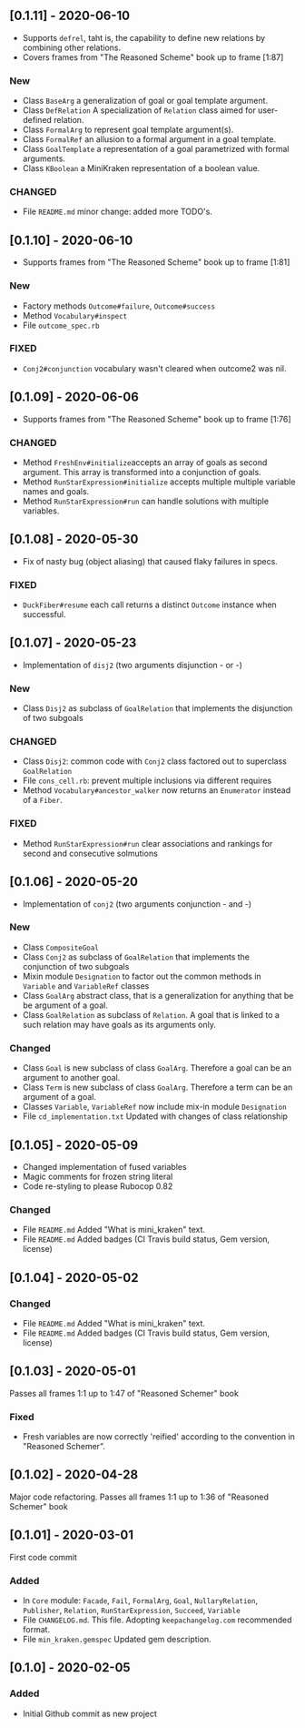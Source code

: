## [0.1.11] - 2020-06-10
- Supports `defrel`, taht is, the capability to define new relations by combining other relations.
- Covers frames from "The Reasoned Scheme" book up to frame [1:87]

### New
- Class `BaseArg` a generalization of goal or goal template argument.
- Class `DefRelation` A specialization of `Relation` class aimed for user-defined relation.
- Class `FormalArg` to represent goal template argument(s).
- Class `FormalRef` an allusion to a formal argument in a goal template.
- Class `GoalTemplate` a representation of a goal parametrized with formal arguments.
- Class `KBoolean` a MiniKraken representation of a boolean value.

### CHANGED
- File `README.md` minor change: added more TODO's.

## [0.1.10] - 2020-06-10
- Supports frames from "The Reasoned Scheme" book up to frame [1:81]

### New
- Factory methods `Outcome#failure`, `Outcome#success`
- Method `Vocabulary#inspect`
- File `outcome_spec.rb`

### FIXED
- `Conj2#conjunction` vocabulary wasn't cleared when outcome2 was nil.

## [0.1.09] - 2020-06-06
- Supports frames from "The Reasoned Scheme" book up to frame [1:76]

### CHANGED
- Method `FreshEnv#initialize`accepts an array of goals as second argument. This array is transformed into a conjunction of goals.
- Method `RunStarExpression#initialize` accepts multiple multiple variable names and goals.
- Method `RunStarExpression#run` can handle solutions with multiple variables.

## [0.1.08] - 2020-05-30
- Fix of nasty bug (object aliasing) that caused flaky failures in specs.

### FIXED
- `DuckFiber#resume` each call returns a distinct `Outcome` instance when successful.

## [0.1.07] - 2020-05-23
- Implementation of `disj2` (two arguments disjunction - or -)

### New
- Class `Disj2` as subclass of `GoalRelation` that implements the disjunction of two subgoals

### CHANGED
- Class `Disj2`: common code with `Conj2` class factored out to superclass `GoalRelation`
- File `cons_cell.rb`: prevent multiple inclusions via different requires
- Method `Vocabulary#ancestor_walker` now returns an `Enumerator` instead of a `Fiber`.

### FIXED
- Method `RunStarExpression#run` clear associations and rankings for second and consecutive solmutions


## [0.1.06] - 2020-05-20
- Implementation of `conj2` (two arguments conjunction - and -)

### New
- Class `CompositeGoal`
- Class `Conj2` as subclass of `GoalRelation` that implements the conjunction of two subgoals
- Mixin module `Designation` to factor out the common methods in `Variable` and `VariableRef` classes
- Class `GoalArg` abstract class, that is a generalization for anything that be be argument of a goal.
- Class `GoalRelation` as subclass of `Relation`. A goal that is linked to a such relation may have goals as its arguments only.

### Changed
- Class `Goal` is new subclass of class `GoalArg`. Therefore a goal can be an argument to another goal.
- Class `Term` is new subclass of class `GoalArg`. Therefore a term can be an argument of a goal.
- Classes `Variable`, `VariableRef` now include mix-in module `Designation`
- File `cd_implementation.txt` Updated with changes of class relationship

## [0.1.05] - 2020-05-09
- Changed implementation of fused variables  
- Magic comments for frozen string literal
- Code re-styling to please Rubocop 0.82

### Changed
- File `README.md` Added "What is mini_kraken" text.
- File `README.md` Added badges (CI Travis build status, Gem version, license)

## [0.1.04] - 2020-05-02
### Changed
- File `README.md` Added "What is mini_kraken" text.
- File `README.md` Added badges (CI Travis build status, Gem version, license)

## [0.1.03] - 2020-05-01
Passes all frames 1:1 up to 1:47 of "Reasoned Schemer" book

### Fixed
- Fresh variables are now correctly 'reified' according to the convention in "Reasoned Schemer".

## [0.1.02] - 2020-04-28
Major code refactoring. Passes all frames 1:1 up to 1:36 of "Reasoned Schemer" book

## [0.1.01] - 2020-03-01
First code commit
### Added
- In `Core` module: `Facade`, `Fail`, `FormalArg`, `Goal`, `NullaryRelation`, `Publisher`, `Relation`, `RunStarExpression`, `Succeed`, `Variable`
- File `CHANGELOG.md`. This file. Adopting `keepachangelog.com` recommended format.
- File `min_kraken.gemspec` Updated gem description.

## [0.1.0] - 2020-02-05
### Added
- Initial Github commit as new project